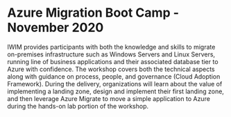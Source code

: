 # Azure Migration Boot Camp - November 2020
IWIM provides participants with both the knowledge and skills to migrate on-premises infrastructure such as Windows Servers and Linux Servers, running line of business applications and their associated database tier to Azure with confidence.
The workshop covers both the technical aspects along with guidance on process, people, and governance (Cloud Adoption Framework).
During the delivery, organizations will learn about the value of implementing a landing zone, design and implement their first landing zone, and then leverage Azure Migrate to move a simple application to Azure during the hands-on lab portion of the workshop.
